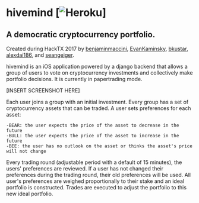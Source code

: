 # hivemind [![Heroku](http://heroku-badge.herokuapp.com/?app=hivemind-api-dev&style=flat&svg=1&root=status)]
## A democratic cryptocurrency portfolio.

Created during HackTX 2017 by [benjaminmaccini](https://github.com/benjaminmaccini), [EvanKaminsky](https://github.com/EvanKaminsky), [bkustar](https://github.com/bkustar), [alexdai186](https://github.com/alexdai186), and [seangeiger](https://github.com/seangeiger).

hivemind is an iOS application powered by a django backend that allows a group of users to vote on cryptocurrency investments and collectively make portfolio decisions.  It is currently in papertrading mode.

[INSERT SCREENSHOT HERE]

Each user joins a group with an initial investment.  Every group has a set of cryptocurrency assets that can be traded.  A user sets preferences for each asset:
    
    -BEAR: the user expects the price of the asset to decrease in the future
    -BULL: the user expects the price of the asset to increase in the future
    -BEE: the user has no outlook on the asset or thinks the asset's price will not change
    
Every trading round (adjustable period with a default of 15 minutes), the users' preferences are reviewed.  If a user has not changed their preferences during the trading round, their old preferences will be used.  All user's preferences are weighed proportionally to their stake and an ideal portfolio is constructed.  Trades are executed to adjust the portfolio to this new ideal portfolio.